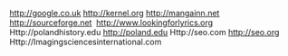 http://google.co.uk http://kernel.org http://mangainn.net
http://sourceforge.net  http://www.lookingforlyrics.org
Http://polandhistory.edu http://poland.edu
Http://seo.com http://seo.org
Http://Imagingsciencesinternational.com 
